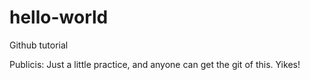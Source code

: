 # hello-world
Github tutorial

Publicis: Just a little practice, and anyone can get the git of this.
Yikes!
